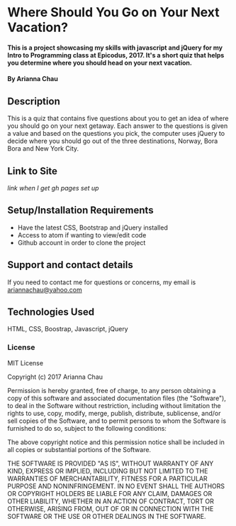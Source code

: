 # Where Should You Go on Your Next Vacation?

#### This is a project showcasing my skills with javascript and jQuery for my Intro to Programming class at Epicodus, 2017. It's a short quiz that helps you determine where you should head on your next vacation.

#### By Arianna Chau

## Description

This is a quiz that contains five questions about you to get an idea of where you should go on your next getaway. Each answer to the questions is given a value and based on the questions you pick, the computer uses jQuery to decide where you should go out of the three destinations, Norway, Bora Bora and New York City.

## Link to Site

*link when I get gh pages set up*

## Setup/Installation Requirements

* Have the latest CSS, Bootstrap and jQuery installed
* Access to atom if wanting to view/edit code
* Github account in order to clone the project

## Support and contact details

If you need to contact me for questions or concerns, my email is ariannachau@yahoo.com

## Technologies Used

HTML, CSS, Boostrap, Javascript, jQuery

### License

MIT License

Copyright (c) 2017 Arianna Chau

Permission is hereby granted, free of charge, to any person obtaining a copy of this software and associated documentation files (the "Software"), to deal in the Software without restriction, including without limitation the rights to use, copy, modify, merge, publish, distribute, sublicense, and/or sell copies of the Software, and to permit persons to whom the Software is furnished to do so, subject to the following conditions:

The above copyright notice and this permission notice shall be included in all copies or substantial portions of the Software.

THE SOFTWARE IS PROVIDED "AS IS", WITHOUT WARRANTY OF ANY KIND, EXPRESS OR IMPLIED, INCLUDING BUT NOT LIMITED TO THE WARRANTIES OF MERCHANTABILITY, FITNESS FOR A PARTICULAR PURPOSE AND NONINFRINGEMENT. IN NO EVENT SHALL THE AUTHORS OR COPYRIGHT HOLDERS BE LIABLE FOR ANY CLAIM, DAMAGES OR OTHER LIABILITY, WHETHER IN AN ACTION OF CONTRACT, TORT OR OTHERWISE, ARISING FROM, OUT OF OR IN CONNECTION WITH THE SOFTWARE OR THE USE OR OTHER DEALINGS IN THE SOFTWARE.
